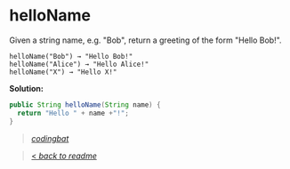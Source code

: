 # helloName

Given a string name, e.g. "Bob", return a greeting of the form "Hello Bob!".

```
helloName("Bob") → "Hello Bob!"
helloName("Alice") → "Hello Alice!"
helloName("X") → "Hello X!"
```

**Solution:**

```java
public String helloName(String name) {
  return "Hello " + name +"!";
}
```

> _[codingbat](http://codingbat.com/prob/p171896)_

> [< _back to readme_](FINDREPLACEREADME)